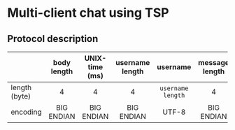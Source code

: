 # Multi-client chat using TSP 

## Protocol description

|  | body length  | UNIX-time (ms)  | username length | username  | message length | message |
| :---         |     :---:      |  :---:  |  :---:  |  :---:  |  :---:  |  :---:  |
| length (byte)   | 4 | 4 | 4  | `username length`  | 4 | `message length`|
| encoding  | BIG ENDIAN  | BIG ENDIAN | BIG ENDIAN | UTF-8 | BIG ENDIAN | UTF-8 | 